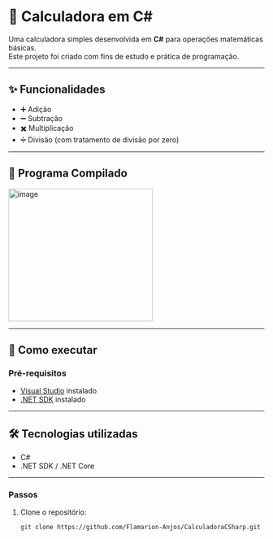 # 🧮 Calculadora em C#  

Uma calculadora simples desenvolvida em **C#** para operações matemáticas básicas.  
Este projeto foi criado com fins de estudo e prática de programação.  

---

## ✨ Funcionalidades  
- ➕ Adição  
- ➖ Subtração  
- ✖️ Multiplicação  
- ➗ Divisão (com tratamento de divisão por zero)  

---

## 🧮 Programa Compilado
<img width="284" height="261" alt="image" src="https://github.com/user-attachments/assets/94bfc623-e566-4b60-a9a5-ee351fece91f" />

---

## 🚀 Como executar  

### Pré-requisitos  
- [Visual Studio](https://visualstudio.microsoft.com/pt-br/vs) instalado
- [.NET SDK](https://dotnet.microsoft.com/download) instalado

---

## 🛠️ Tecnologias utilizadas
- C#
- .NET SDK / .NET Core

---

### Passos  
1. Clone o repositório:  
   ```bash
   git clone https://github.com/Flamarion-Anjos/CalculadoraCSharp.git
